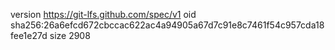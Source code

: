 version https://git-lfs.github.com/spec/v1
oid sha256:26a6efcd672cbccac622ac4a94905a67d7c91e8c7461f54c957cda18fee1e27d
size 2908

